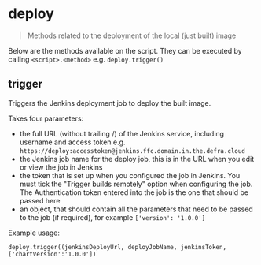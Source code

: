 # deploy

> Methods related to the deployment of the local (just built) image

Below are the methods available on the script. They can be executed by calling
`<script>.<method>` e.g. `deploy.trigger()`

## trigger

Triggers the Jenkins deployment job to deploy the built image.

Takes four parameters:
- the full URL (without trailing /) of the Jenkins service, including username
  and access token e.g.
  `https://deploy:accesstoken@jenkins.ffc.domain.in.the.defra.cloud`
- the Jenkins job name for the deploy job, this is in the URL when you edit or
  view the job in Jenkins
- the token that is set up when you configured the job in Jenkins. You must
  tick the "Trigger builds remotely" option when configuring the job. The
  Authentication token entered into the job is the one that should be passed
  here
- an object, that should contain all the parameters that need to be passed to
  the job (if required), for example `['version': '1.0.0']`

Example usage:

```
deploy.trigger((jenkinsDeployUrl, deployJobName, jenkinsToken, ['chartVersion':'1.0.0'])
```
